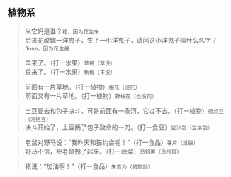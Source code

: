 ## 植物系

> 米它妈是谁？`花，因为花生米`  
> 后来花改嫁一洋鬼子，生了一小洋鬼子，请问这小洋鬼子叫什么名字？`Jone，因为花生酱`  

> 羊来了。（打一水果）`草莓（草没）`  
> 狼来了。（打一水果）`杨梅（羊没）`  

> 前面有一片草地。（打一植物）`梅花（没花）`  
> 前面又有一片草地。（打一植物）`野梅花（也没花）`  

> 土豆要去和包子决斗，可是前面有一条河，它过不去。（打一植物）`荷兰豆（河拦豆）`  
> 决斗开始了，土豆捅了包子致命的一刀。（打一食品）`豆沙包（豆杀包）`  

> 老鼠对野马说：“我昨天和猫约会呢！”（打一食品）`薯片（鼠骗）`  
> 野马不信，把老鼠拎了起来。（打一蔬菜）`马铃薯（马拎鼠）`  

> 猪说：“加油啊！”（打一食品）`朱古力（猪鼓励）`  
